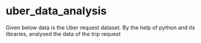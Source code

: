# uber_data_analysis
Given below data is the Uber request dataset. By the help of python and its libraries, analysed the data of the trip request 
